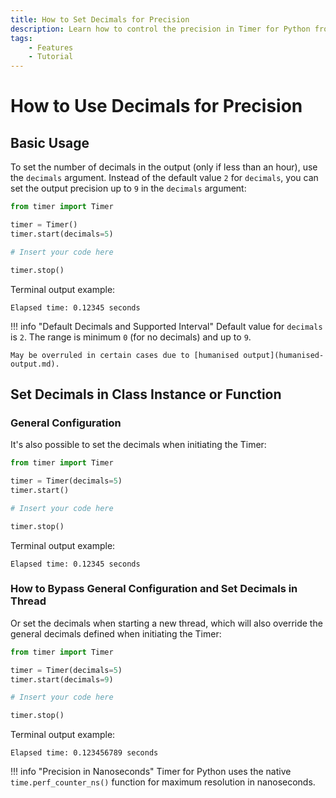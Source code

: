 ```yaml
---
title: How to Set Decimals for Precision
description: Learn how to control the precision in Timer for Python from 0 to 9 decimals. Includes code examples for beginners and advanced users.
tags:
    - Features
    - Tutorial
---
```


# How to Use Decimals for Precision
## Basic Usage
To set the number of decimals in the output (only if less than an hour), use the `decimals` argument. Instead of the default value `2` for `decimals`, you can set the output precision up to `9` in the `decimals` argument:

```python linenums="1" hl_lines="4"
from timer import Timer

timer = Timer()
timer.start(decimals=5)

# Insert your code here

timer.stop()
```

Terminal output example:

```text title=""
Elapsed time: 0.12345 seconds
```

!!! info "Default Decimals and Supported Interval"
    Default value for `decimals` is `2`. The range is minimum `0` (for no decimals) and up to `9`.

    May be overruled in certain cases due to [humanised output](humanised-output.md).

## Set Decimals in Class Instance or Function
### General Configuration
It's also possible to set the decimals when initiating the Timer:

```python linenums="1" hl_lines="3"
from timer import Timer

timer = Timer(decimals=5)
timer.start()

# Insert your code here

timer.stop()
```

Terminal output example:

```text title=""
Elapsed time: 0.12345 seconds
```

### How to Bypass General Configuration and Set Decimals in Thread
Or set the decimals when starting a new thread, which will also override the general decimals defined when initiating the Timer:

```python linenums="1" hl_lines="3 4"
from timer import Timer

timer = Timer(decimals=5)
timer.start(decimals=9)

# Insert your code here

timer.stop()
```

Terminal output example:

```text title=""
Elapsed time: 0.123456789 seconds
```

!!! info "Precision in Nanoseconds"
    Timer for Python uses the native `time.perf_counter_ns()` function for maximum resolution in nanoseconds.
